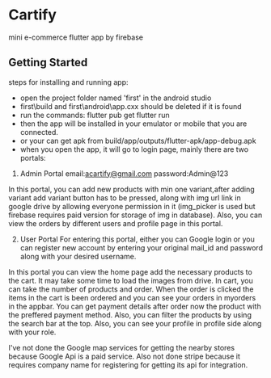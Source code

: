 # Cartify
mini e-commerce flutter app by firebase

## Getting Started

steps for installing and running app:
- open the project folder named 'first' in the android studio
- first\build and first\android\app\.cxx should be deleted if it is found
- run the commands:
  flutter pub get
  flutter run
- then the app will be installed in your emulator or mobile that you are connected.
- or your can get apk from build/app/outputs/flutter-apk/app-debug.apk
- when you open the app, it will go to login page, mainly there are two portals:

1. Admin Portal
   email:acartify@gmail.com
   password:Admin@123

In this portal, you can add new products with min one variant,after adding variant add variant button has to be pressed, along with img url link in google drive by allowing everyone permission in it (img_picker is used but firebase requires paid version for storage of img in database).
Also, you can view the orders by different users and profile page in this portal.

2. User Portal
   For entering this portal, either you can Google login or you can register new account by entering your original mail_id and password along with your desired username.

In this portal you can view the home page add the necessary products to the cart.
It may take some time to load the images from drive.
In cart, you can take the number of products and order.
When the order is clicked the items in the cart is been ordered and you can see your orders in myorders in the appbar.
You can get payment details after order now the product with the preffered payment method.
Also, you can filter the products by using the search bar at the top.
Also, you can see your profile in profile side along with your role.

I've not done the Google map services for getting the nearby stores because Google Api is a paid service.
Also not done stripe because it requires company name for registering for getting its api for integration.